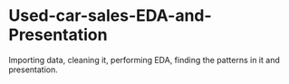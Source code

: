 # Used-car-sales-EDA-and-Presentation
Importing data, cleaning it, performing EDA, finding the patterns in it and presentation. 
